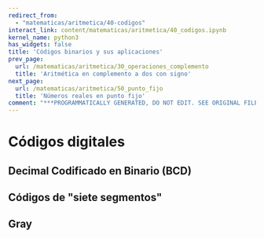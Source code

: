 ```yaml
---
redirect_from:
  - "matematicas/aritmetica/40-codigos"
interact_link: content/matematicas/aritmetica/40_codigos.ipynb
kernel_name: python3
has_widgets: false
title: 'Códigos binarios y sus aplicaciones'
prev_page:
  url: /matematicas/aritmetica/30_operaciones_complemento
  title: 'Aritmética en complemento a dos con signo'
next_page:
  url: /matematicas/aritmetica/50_punto_fijo
  title: 'Números reales en punto fijo'
comment: "***PROGRAMMATICALLY GENERATED, DO NOT EDIT. SEE ORIGINAL FILES IN /content***"
---
```



# **Códigos digitales**



## Decimal Codificado en Binario (BCD)



## Códigos de "siete segmentos"



## Gray

